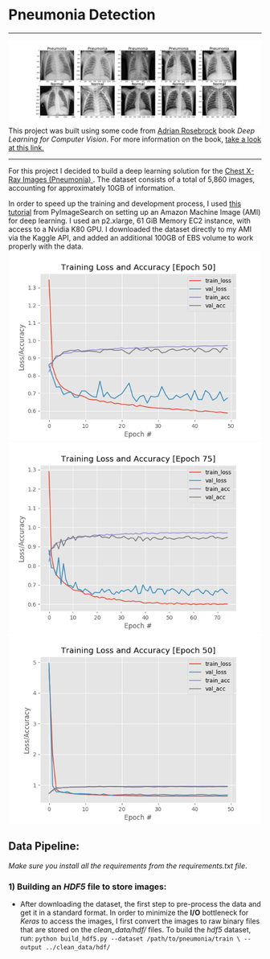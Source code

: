 # Pneumonia Detection
---
![](https://github.com/jjpd777/pneumonia_detection/blob/master/plotted_images.png)
This project was built using some code from [Adrian Rosebrock](https://www.linkedin.com/in/adrian-rosebrock-59b8732a/) book _Deep Learning for Computer Vision_. For more information on the book, [take a look at this link.](https://www.pyimagesearch.com/deep-learning-computer-vision-python-book/)

---
For this project I decided to build a deep learning solution for the [Chest X-Ray Images (Pneumonia)
](https://www.kaggle.com/paultimothymooney/chest-xray-pneumonia/activity). The dataset consists of a total of 5,860 images, accounting for approximately 10GB of information.

In order to speed up the training and development process, I used [this tutorial](https://www.pyimagesearch.com/2017/09/20/pre-configured-amazon-aws-deep-learning-ami-with-python/) from PyImageSearch on setting up an Amazon Machine Image (AMI) for deep learning. I used an p2.xlarge, 61 GiB Memory EC2 instance, with access to a Nvidia K80 GPU.
I downloaded the dataset directly to my AMI via the Kaggle API, and added an additional 100GB of EBS volume to work properly with the data. 
 ![](https://github.com/jjpd777/pneumonia_detection/blob/master/output/experiment-1/resnet56_pneumonia.png)
 ![](https://github.com/jjpd777/pneumonia_detection/blob/master/output/experiment-2/resnet56_pneumonia.png)
 ![](https://github.com/jjpd777/pneumonia_detection/blob/master/output/experiment-3/resnet56_pneumonia.png)

## Data Pipeline:
_Make sure you install all the requirements from the requirements.txt file_.
### 1) Building an _HDF5_ file to store images:
- After downloading the dataset, the first step to pre-process the data and get it in a standard format. In order to minimize the **I/O** bottleneck for _Keras_ to access the images, I first convert the images to raw binary files that are stored on the _clean_data/hdf/_ files. To build the _hdf5_ dataset, run:
`python build_hdf5.py --dataset /path/to/pneumonia/train \
         --output ../clean_data/hdf/`


